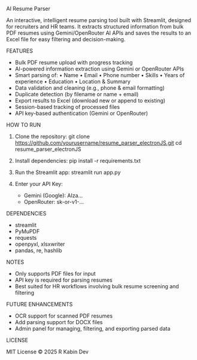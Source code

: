AI Resume Parser

An interactive, intelligent resume parsing tool built with Streamlit, designed for recruiters and HR teams. It extracts structured information from bulk PDF resumes using Gemini/OpenRouter AI APIs and saves the results to an Excel file for easy filtering and decision-making.

FEATURES

- Bulk PDF resume upload with progress tracking
- AI-powered information extraction using Gemini or OpenRouter APIs
- Smart parsing of:
  • Name
  • Email
  • Phone number
  • Skills
  • Years of experience
  • Education
  • Location & Summary
- Data validation and cleaning (e.g., phone & email formatting)
- Duplicate detection (by filename or name + email)
- Export results to Excel (download new or append to existing)
- Session-based tracking of processed files
- API key-based authentication (Gemini or OpenRouter)

HOW TO RUN

1. Clone the repository:
   git clone https://github.com/yourusername/resume_parser_electronJS.git
   cd resume_parser_electronJS

2. Install dependencies:
   pip install -r requirements.txt

3. Run the Streamlit app:
   streamlit run app.py

4. Enter your API Key:
   - Gemini (Google): AIza...
   - OpenRouter: sk-or-v1-...

DEPENDENCIES

- streamlit
- PyMuPDF
- requests
- openpyxl, xlsxwriter
- pandas, re, hashlib

NOTES

- Only supports PDF files for input
- API key is required for parsing resumes
- Best suited for HR workflows involving bulk resume screening and filtering

FUTURE ENHANCEMENTS

- OCR support for scanned PDF resumes
- Add parsing support for DOCX files
- Admin panel for managing, filtering, and exporting parsed data

LICENSE

MIT License © 2025 R Kabin Dev

